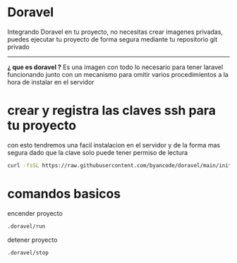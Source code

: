 # Doravel

Integrando Doravel en tu proyecto, no necesitas crear imagenes privadas, puedes ejecutar tu proyecto de forma segura mediante tu repositorio git privado

---

**¿ que es doravel ?**
Es una imagen con todo lo necesario para tener laravel funcionando junto con un mecanismo para omitir varios procedimientos a la hora de instalar en el servidor

# crear y registra las claves ssh para tu proyecto

con esto tendremos una facil instalacion en el servidor y de la forma mas segura dado que la clave solo puede tener permiso de lectura

```bash
curl -fsSL https://raw.githubusercontent.com/byancode/doravel/main/init | bash
```

# comandos basicos

encender proyecto

```bash
.doravel/run
```

detener proyecto

```bash
.doravel/stop
```

